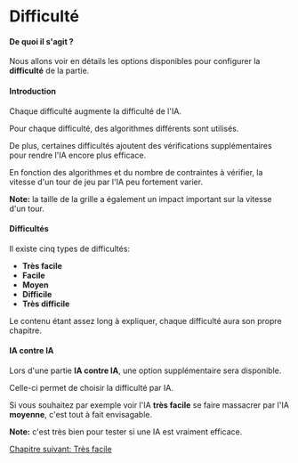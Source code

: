 # Difficulté

#### De quoi il s'agit ?

Nous allons voir en détails les options disponibles pour configurer la **difficulté** de la partie.

#### Introduction

Chaque difficulté augmente la difficulté de l'IA.  

Pour chaque difficulté, des algorithmes différents sont utilisés.

De plus, certaines difficultés ajoutent des vérifications supplémentaires pour rendre l'IA encore plus efficace.

En fonction des algorithmes et du nombre de contraintes à vérifier, la vitesse d'un tour de jeu par l'IA peu fortement varier.

**Note:** la taille de la grille a également un impact important sur la vitesse d'un tour.

#### Difficultés

Il existe cinq types de difficultés:

- **Très facile**
- **Facile**
- **Moyen**
- **Difficile**
- **Très difficile**

Le contenu étant assez long à expliquer, chaque difficulté aura son propre chapitre.

#### IA contre IA

Lors d'une partie **IA contre IA**, une option supplémentaire sera disponible.

Celle-ci permet de choisir la difficulté par IA.

Si vous souhaitez par exemple voir l'IA **très facile** se faire massacrer par l'IA **moyenne**, c'est tout à fait envisagable.

**Note:** c'est très bien pour tester si une IA est vraiment efficace.

<a href="{{ site.baseUrl }}config/very-easy/" class="btn btn-green">Chapitre suivant: Très facile</a>
